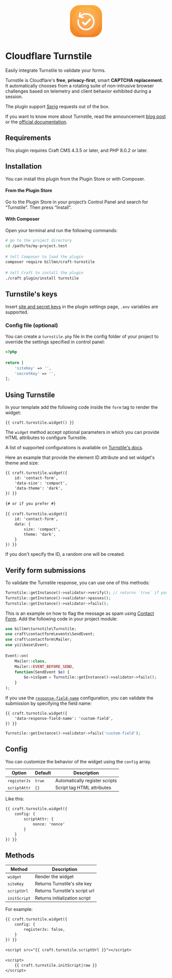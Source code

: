 <p align="center"><img width="100" src="./src/icon.svg"></p>

# Cloudflare Turnstile

Easily integrate Turnstile to validate your forms.

Turnstile is Cloudflare's **free**, **privacy-first**, smart **CAPTCHA replacement**. It automatically chooses from a rotating suite of non-intrusive browser challenges based on telemetry and client behavior exhibited during a session.

The plugin support [Sprig](https://github.com/putyourlightson/craft-sprig) requests out of the box.

If you want to know more about Turnstile, read the announcement [blog post](https://blog.cloudflare.com/turnstile-private-captcha-alternative) or the [official documentation](https://developers.cloudflare.com/turnstile).

## Requirements

This plugin requires Craft CMS 4.3.5 or later, and PHP 8.0.2 or later.

## Installation

You can install this plugin from the Plugin Store or with Composer.

#### From the Plugin Store

Go to the Plugin Store in your project’s Control Panel and search for “Turnstile”. Then press “Install”.

#### With Composer

Open your terminal and run the following commands:

```bash
# go to the project directory
cd /path/to/my-project.test

# tell Composer to load the plugin
composer require billmn/craft-turnstile

# tell Craft to install the plugin
./craft plugin/install turnstile
```

## Turnstile's keys

Insert [site and secret keys](https://developers.cloudflare.com/turnstile/get-started/#get-a-sitekey-and-secret-key) in the plugin settings page, `.env` variables are supported.

### Config file (optional)
You can create a `turnstile.php` file in the config folder of your project to override the settings specified in control panel:
```php
<?php

return [
    'siteKey' => '',
    'secretKey' => '',
];
```

## Using Turnstile

In your template add the following code inside the `form` tag to render the widget:
```twig
{{ craft.turnstile.widget() }}
```

The `widget` method accept optional parameters in which you can provide HTML attributes to configure Turnstile.

A list of supported configurations is available on [Turnstile's docs](https://developers.cloudflare.com/turnstile/get-started/client-side-rendering/#configurations).

Here an example that provide the element ID attribute and set widget's theme and size:
```twig
{{ craft.turnstile.widget({
    id: 'contact-form',
    'data-size': 'compact',
    'data-theme': 'dark',
}) }}

{# or if you prefer #}

{{ craft.turnstile.widget({
    id: 'contact-form',
    data: {
        size: 'compact',
        theme: 'dark',
    }
}) }}
```

If you don't specify the ID, a random one will be created. 

## Verify form submissions

To validate the Turnstile response, you can use one of this methods:
```php
Turnstile::getInstance()->validator->verify(); // returns `true` if passes
Turnstile::getInstance()->validator->passes();
Turnstile::getInstance()->validator->fails();
```

This is an example on how to flag the message as spam using [Contact Form](https://plugins.craftcms.com/contact-form). Add the following code in your project module:
```php
use billmn\turnstile\Turnstile;
use craft\contactform\events\SendEvent;
use craft\contactform\Mailer;
use yii\base\Event;

Event::on(
    Mailer::class,
    Mailer::EVENT_BEFORE_SEND,
    function(SendEvent $e) {
        $e->isSpam = Turnstile::getInstance()->validator->fails();
    }
);
```

If you use the [`response-field-name`](https://developers.cloudflare.com/turnstile/get-started/client-side-rendering/#configurations) configuration, you can validate the submission by specifying the field name:

```twig
{{ craft.turnstile.widget({
    'data-response-field-name': 'custom-field',
}) }}
```

```php
Turnstile::getInstance()->validator->fails('custom-field');
```

## Config
You can customize the behavior of the widget using the `config` array.

| Option | Default | Description |
| --- | --- | --- |
| `registerJs` | `true` | Automatically register scripts
| `scriptAttr` | `{}` | Script tag HTML attributes

Like this:

```twig
{{ craft.turnstile.widget({
    config: {
        scriptAttr: {
            nonce: 'nonce'
        }
    }
}) }}
```

## Methods

| Method | Description |
| --- | --- |
| `widget` | Render the widget
| `siteKey` | Returns Turnstile's site key
| `scriptUrl` | Returns Turnstile's script url
| `initScript` | Returns initialization script

For example:
```twig
{{ craft.turnstile.widget({
    config: {
        registerJs: false,
    }
}) }}

<script src="{{ craft.turnstile.scriptUrl }}"></script>

<script>
    {{ craft.turnstile.initScript|raw }}
</script>
```
